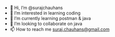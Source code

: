 - 👋 Hi, I’m @surajchauhans
- 👀 I’m interested in learning coding
- 🌱 I’m currently learning postman & java
- 💞️ I’m looking to collaborate on java
- 📫 How to reach me suraj.chauhans@gmail.com

<!---
surajchauhans/surajchauhans is a ✨ special ✨ repository because its `README.md` (this file) appears on your GitHub profile.
You can click the Preview link to take a look at your changes.
--->
